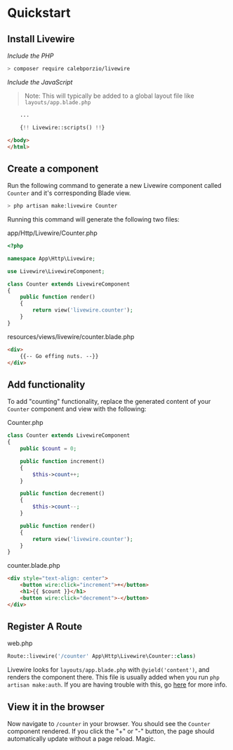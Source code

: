 # Quickstart

## Install Livewire

*Include the PHP*
```bash
> composer require calebporzio/livewire
```

*Include the JavaScript*
> Note: This will typically be added to a global layout file like `layouts/app.blade.php`
<div title="Component"><div title="Component__class"><div char="fade">

```html
    ...
```
</div>

```php
    {!! Livewire::scripts() !!}
```
<div char="fade">

```html
</body>
</html>
```
</div></div></div>

## Create a component

Run the following command to generate a new Livewire component called `Counter` and it's corresponding Blade view.

```bash
> php artisan make:livewire Counter
```

Running this command will generate the following two files:

<div title="Component">
<div title="Component__class">

app/Http/Livewire/Counter.php
```php
<?php

namespace App\Http\Livewire;

use Livewire\LivewireComponent;

class Counter extends LivewireComponent
{
    public function render()
    {
        return view('livewire.counter');
    }
}
```
</div>
<div title="Component__view">

resources/views/livewire/counter.blade.php
```html
<div>
    {{-- Go effing nuts. --}}
</div>
```
</div>
</div>

## Add functionality

To add "counting" functionality, replace the generated content of your `Counter` component and view with the following:

<div title="Component"><div title="Component__class">

Counter.php
```php
class Counter extends LivewireComponent
{
    public $count = 0;

    public function increment()
    {
        $this->count++;
    }

    public function decrement()
    {
        $this->count--;
    }

    public function render()
    {
        return view('livewire.counter');
    }
}
```
</div><div title="Component__view">

counter.blade.php
```html
<div style="text-align: center">
    <button wire:click="increment">+</button>
    <h1>{{ $count }}</h1>
    <button wire:click="decrement">-</button>
</div>
```
</div></div>

## Register A Route

<div title="Component"><div title="Component__class">

web.php
```php
Route::livewire('/counter' App\Http\Livewire\Counter::class)
```
</div></div>

<div title="Warning"><div title="Warning__content">

Livewire looks for `layouts/app.blade.php` with `@yield('content')`, and renders the component there. This file is usually added when you run `php artisan make:auth`. If you are having trouble with this, go [here](/livewire/docs/rendering_components) for more info.
</div></div>

## View it in the browser

Now navigate to `/counter` in your browser. You should see the `Counter` component rendered. If you click the "+" or "-" button, the page should automatically update without a page reload. Magic.
